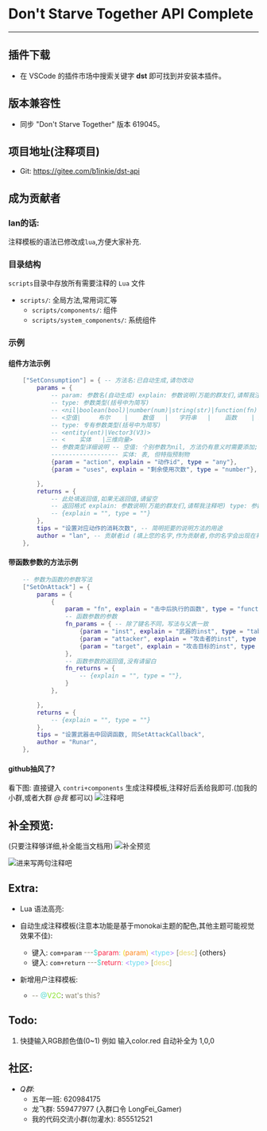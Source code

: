 # Don't Starve Together API Complete

---

## 插件下载
- 在 VSCode 的插件市场中搜索关键字 **dst** 即可找到并安装本插件。

## 版本兼容性
- 同步 "Don't Starve Together" 版本 619045。

## 项目地址(注释项目)
- Git: https://gitee.com/b1inkie/dst-api

## 成为贡献者

### lan的话:
注释模板的语法已修改成`lua`,方便大家补充.

### 目录结构
`scripts`目录中存放所有需要注释的 `Lua` 文件
- `scripts/`: 全局方法,常用词汇等
  - `scripts/components/`: 组件
  - `scripts/system_components/`: 系统组件

### 示例
#### 组件方法示例

```lua
    ["SetConsumption"] = { -- 方法名:已自动生成,请勿改动
        params = {
            -- param: 参数名(自动生成) explain: 参数说明(万能的群友们,请帮我注释吧)
            -- type: 参数类型(括号中为简写)  
            -- <nil|boolean(bool)|number(num)|string(str)|function(fn)|thread|table(tbl)|any|>
            -- <空值|     布尔    |    数值   |   字符串   |    函数    | 线程  |   表    |不定|>
            -- type: 专有参数类型(括号中为简写)
            -- <entity(ent)|Vector3(V3)>
            -- <    实体   |三维向量>
            -- 参数类型详细说明 -- 空值: 个别参数为nil, 方法仍有意义时需要添加; 
            ------------------- 实体: 表, 但特指预制物
            {param = "action", explain = "动作id", type = "any"}, 
            {param = "uses", explain = "剩余使用次数", type = "number"},

        },
        returns = {
            -- 此处填返回值,如果无返回值,请留空
            -- 返回格式 explain: 参数说明(万能的群友们,请帮我注释吧) type: 参数类型
            -- {explain = "", type = ""}
        },
        tips = "设置对应动作的消耗次数", -- 简明扼要的说明方法的用途
        author = "lan", -- 贡献者id (填上您的名字,作为贡献者,你的名字会出现在补全提示中)
    },
```

#### 带函数参数的方法示例

```lua
    -- 参数为函数的参数写法
    ["SetOnAttack"] = {
        params = {
            {
                param = "fn", explain = "击中后执行的函数", type = "function", -- 当type中含有function时
                -- 函数参数的参数
                fn_params = { -- 除了键名不同，写法与父表一致
                    {param = "inst", explain = "武器的inst", type = "table"}, -- 实体也是表, 只需在explain中说明是什么表
                    {param = "attacker", explain = "攻击者的inst", type = "table"},
                    {param = "target", explain = "攻击目标的inst", type = "table"},
                },
                -- 函数参数的返回值,没有请留白
                fn_returns = {
                    -- {explain = "", type = ""},
                }
            },

        },
        returns = {
            -- {explain = "", type = ""}
        },
        tips = "设置武器击中回调函数, 同SetAttackCallback",
        author = "Runar",
    },
```

#### github抽风了?
看下图:
直接键入 `contri+components` 生成注释模板,注释好后丢给我即可.(加我的小群,或者大群 *@我* 都可以)
![注释吧](_images/contribute_hint.png)


## 补全预览:

(只要注释够详细,补全能当文档用)
![补全预览](_images/preview_snippets.png)

![进来写两句注释吧](_images/soyo_01.png)



## Extra:

- Lua 语法高亮:

- 自动生成注释模板(注意本功能是基于monokai主题的配色,其他主题可能视觉效果不佳):

    + 键入: `com+param`
    <span style="color: #88846f;">---</span><span style="color: #52d9ce;">\$</span><span style="color: #f92749;">param</span><span style="color: #52d9ce;">:</span> <span style="color: #f1d70b;">(</span><span style="color: #fd8921;">param</span><span style="color: #f1d70b;">)</span> <span style="color: #ae81ff;"><</span><span style="color: #66d9ef;">type</span><span style="color: #ae81ff;">></span> <span style="color: #88846f;">[</span><span style="color: #e6db74;">desc</span><span style="color: #88846f;">]</span> {others}
    + 键入: `com+return`
    <span style="color: #88846f;">---</span><span style="color: #52d9ce;">\$</span><span style="color: #f92749;">return</span><span style="color: #52d9ce;">:</span>  <span style="color: #ae81ff;"><</span><span style="color: #66d9ef;">type</span><span style="color: #ae81ff;">></span> <span style="color: #88846f;">[</span><span style="color: #e6db74;">desc</span><span style="color: #88846f;">]</span>

- 新增用户注释模板:
    + <span style="color: #88846f;">--</span> <span style="color: #52d9ce;">@</span><span style="color: #8ae22e;">V2C</span>: <span style="color: #88846f;">wat's this?</span>

## Todo:

1. 快捷输入RGB颜色值(0~1)
例如 输入color.red 自动补全为 1,0,0


## 社区:

- *Q群*:
    + 五年一班: 620984175
    + 龙飞群: 559477977 (入群口令 LongFei_Gamer)
    + 我的代码交流小群(勿灌水): 855512521

